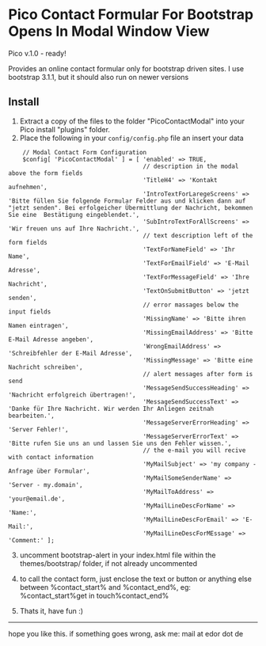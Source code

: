 Pico Contact Formular For Bootstrap Opens In Modal Window View
===================================================

Pico v.1.0 - ready!

Provides an online contact formular only for bootstrap driven sites.
I use bootstrap 3.1.1, but it should also run on newer versions


Install
-------

1. Extract a copy of the files to the folder "PicoContactModal" into your Pico install "plugins" folder. 
2. Place the following in your `config/config.php` file an insert your data
```
    // Modal Contact Form Configuration
    $config[ 'PicoContactModal' ] = [ 'enabled' => TRUE,
                                      // description in the modal above the form fields      
                                      'TitleH4' => 'Kontakt aufnehmen',
                                      'IntroTextForLaregeScreens' => 'Bitte füllen Sie folgende Formular Felder aus und klicken dann auf "jetzt senden". Bei erfolgeicher Übermittlung der Nachricht, bekommen Sie eine  Bestätigung eingeblendet.',
                                      'SubIntroTextForAllScreens' => 'Wir freuen uns auf Ihre Nachricht.',
                                      // text description left of the form fields      
                                      'TextForNameField' => 'Ihr Name',
                                      'TextForEmailField' => 'E-Mail Adresse',
                                      'TextForMessageField' => 'Ihre Nachricht',
                                      'TextOnSubmitButton' => 'jetzt senden',
                                      // error massages below the input fields      
                                      'MissingName' => 'Bitte ihren Namen eintragen',
                                      'MissingEmailAddress' => 'Bitte E-Mail Adresse angeben',
                                      'WrongEmailAddress' => 'Schreibfehler der E-Mail Adresse',
                                      'MissingMessage' => 'Bitte eine Nachricht schreiben',
                                      // alert messages after form is send 
                                      'MessageSendSuccessHeading' => 'Nachricht erfolgreich übertragen!',
                                      'MessageSendSuccessText' => 'Danke für Ihre Nachricht. Wir werden Ihr Anliegen zeitnah bearbeiten.',
                                      'MessageServerErrorHeading' => 'Server Fehler!',
                                      'MessageServerErrorText' => 'Bitte rufen Sie uns an und lassen Sie uns den Fehler wissen.',
                                      // the e-mail you will recive with contact information
                                      'MyMailSubject' => 'my company - Anfrage über Formular',
                                      'MyMailSomeSenderName' => 'Server - my.domain',
                                      'MyMailToAddress' => 'your@email.de',
                                      'MyMailLineDescForName' => 'Name:',
                                      'MyMailLineDescForEmail' => 'E-Mail:',
                                      'MyMailLineDescForMEssage' => 'Comment:' ];

```
3. uncomment bootstrap-alert in your index.html file within the themes/bootstrap/ folder, if not already uncommented
    <script src="{{ theme_url }}/assets/js/bootstrap/alert.js"></script>
    
4. to call the contact form, just enclose the text or button or anything else between %contact_start% and %contact_end%, eg:
%contact_start%get in touch%contact_end%

5. Thats it, have fun    :)

---
hope you like this. if something goes wrong, ask me: mail at edor dot de
